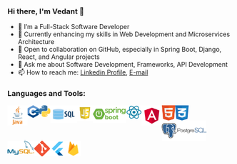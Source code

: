### Hi there, I'm Vedant 👋

<!--
**Vedant271/Vedant271** is a ✨ _special_ ✨ repository because its `README.md` (this file) appears on your GitHub profile.-->

- 🔭 I’m a Full-Stack Software Developer
- 🌱 Currently enhancing my skills in Web Development and Microservices Architecture
- 👯 Open to collaboration on GitHub, especially in Spring Boot, Django, React, and Angular projects
- 💬 Ask me about Software Development, Frameworks, API Development
- 📫 How to reach me: [Linkedin Profile](https://www.linkedin.com/in/vedantkarale/), [E-mail](vedantkarale771@gmail.com)

### Languages and Tools:

<img align="left" alt="GitHub" width="45px" src="https://github.com/Vedant271/images/blob/master/java.png" />
<img align="left" alt="GitHub" width="25px" src="https://github.com/Vedant271/images/blob/master/C++.png" />
<img align="left" alt="GitHub" width="26px" src="https://github.com/Vedant271/images/blob/master/python.png" />
<img align="left" alt="GitHub" width="60px" src="https://github.com/Vedant271/images/blob/master/SQL.webp" />
<img align="left" alt="GitHub" width="35px" src="https://github.com/Vedant271/images/blob/master/JavaScript.webp" />
<img align="left" alt="GitHub" width="75px" src="https://github.com/Vedant271/images/blob/master/Spring Boot.png" />
<img align="left" alt="GitHub" width="35px" src="https://github.com/Vedant271/images/blob/master/React.png" />
<img align="left" alt="GitHub" width="45px" src="https://github.com/Vedant271/images/blob/master/Angular.png" />
<img align="left" alt="GitHub" width="30px" src="https://github.com/Vedant271/images/blob/master/HTML.png" />
<img align="left" alt="GitHub" width="30px" src="https://github.com/Vedant271/images/blob/master/CSS.png" />
<img align="left" alt="GitHub" width="100px" src="https://github.com/Vedant271/images/blob/master/PostgreSQL.png" />
<img align="left" alt="GitHub" width="60px" src="https://github.com/Vedant271/images/blob/master/MySQL.png" />
<img align="left" alt="GitHub" width="35px" src="https://github.com/Vedant271/images/blob/master/git.png" />
<img align="left" alt="GitHub" width="35px" src="https://github.com/Vedant271/images/blob/master/Flutter.png" />
<img align="left" alt="GitHub" width="35px" src="https://github.com/Vedant271/images/blob/master/Firebase.png" />

